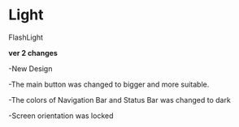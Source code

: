# Light
FlashLight

<b>ver 2 changes</b>


-New Design

-The main button was changed to bigger and more suitable.

-The colors of Navigation Bar and Status Bar was changed to dark

-Screen orientation was locked
